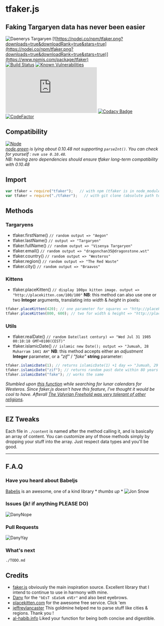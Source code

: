 # tfaker.js
## Faking Targaryen data has never been easier
![Daenerys Targaryen](https://i.ibb.co/FJcDwz2/Ciwa-MU5-Ws-AAFgdc.jpg)
[![https://nodei.co/npm/tfaker.png?downloads=true&downloadRank=true&stars=true](https://nodei.co/npm/tfaker.png?downloads=true&downloadRank=true&stars=true)](https://www.npmjs.com/package/tfaker)  
[![Build Status](https://travis-ci.org/TheRealBarenziah/tfaker.js.svg?branch=master)](https://travis-ci.org/TheRealBarenziah/tfaker.js)
[![Known Vulnerabilities](https://snyk.io/test/github/TheRealBarenziah/tfaker.js/badge.svg?targetFile=package.json)](https://snyk.io/test/github/TheRealBarenziah/tfaker.js?targetFile=package.json)
![GitHub code size in bytes](https://img.shields.io/github/languages/code-size/TheRealBarenziah/tfaker.js)
[![Codacy Badge](https://api.codacy.com/project/badge/Grade/aff51c159ee7411f80593cbe77d9babd)](https://www.codacy.com/manual/TheRealBarenziah/tfaker.js?utm_source=github.com&amp;utm_medium=referral&amp;utm_content=TheRealBarenziah/tfaker.js&amp;utm_campaign=Badge_Grade)
[![CodeFactor](https://www.codefactor.io/repository/github/therealbarenziah/tfaker.js/badge)](https://www.codefactor.io/repository/github/therealbarenziah/tfaker.js)
## Compatibility
[![Node](https://img.shields.io/badge/Node%20%3E%3D-0.10.48-brightgreen)](https://nodejs.org/ca/blog/release/v0.10.48/)  
*[node.green][8] is lying about 0.10.48 not supporting `parseInt()`. You can check for yourself : `nvm use 0.10.48`.*  
*NB: having zero dependencies should ensure tfaker long-term compatibility with 0.10.48*

## Import
```javascript
var tfaker = require("tfaker");   // with npm (tfaker is in node_modules)   
var tfaker = require("./tfaker");   // with git clone (absolute path to tfaker/index.js)
```
## Methods
### Targaryens
-   tfaker.firstName() `// random output => "Aegon"`
-   tfaker.lastName() `// output => "Targaryen"`
-   tfaker.fullName() `// random output => "Visenya Targaryen"`
-   tfaker.email() `// random output => "dragonchan35@dragonstone.wst"`
-   tfaker.country() `// random output => "Westeros"`
-   tfaker.region() `// random output => "The Red Waste"`
-   tfaker.city() `// random output => "Braavos"`
### Kittens
-   tfaker.placeKitten() `// display 100px kitten image. output => "http://placekitten.com/100/100"`
**NB**: this method can also use one or two **Integer** arguments, translating into *width* & *height* in pixels:
```javascript
tfaker.placeKitten(420); // one parameter for squares => "http://placekitten.com/420/420"
tfaker.placeKitten(800, 600); // two for width & height => "http://placekitten.com/800/600"
```
### Utils
-   tfaker.realDate() `// random Date(last century) => "Wed Jul 31 1985 00:10:18 GMT+0100(CEST)"`
-   tfaker.islamicDate() `// islamic new Date(); output => "Jumuah, 28 Muharram 1441 AH"`
**NB**: this method accepts either an *adjustment* **Integer** parameter, or a *"zif"* / *"fake"* **string** parameter:
```javascript
tfaker.islamicDate(1); // returns islamicDate(1) +1 day => "Jumuah, 29 Muharram 1441 AH".
tfaker.islamicDate("zif"); // returns random past date within 8O years => "Sabt, 4 Jumadal Ula 1384 AH"
tfaker.islamicDate("fake"); // works the same
```
*Stumbled upon [this function][6] while searching for lunar calendars for Westeros. Since faker.js doesn't have this feature, I've thought it would be cool to have. Afterall [The Valyrian Freehold was very tolerant of other religions][7].*
___
## EZ Tweaks
Each file in `./content` is named after the method calling it, and is basically an array of content. You can customize any of those methods simply by dropping your stuff into the array. Just respect data types and you'll be good.
___
## F.A.Q
### Have you heard about Babeljs
[Babeljs][5] is an awesome, one of a kind library * *thumbs up* *
![Jon Snow](https://i.ibb.co/LSGFXR2/dunwanit.png)
### Issues (jk! if anything PLEASE DO)
![DanyNope](https://i.ibb.co/4Y2wP6Y/danuBad.jpg)
### Pull Requests
![DanyYay](https://i.ibb.co/R9dYJDr/danyGood.jpg)
### What's next
`./TODO.md`

## Credits
-   [faker.js][1] obviously the main inspiration source. Excellent library that I intend to continue to use in harmony with mine.
-   [Dany][2] for the `"bEsT sEaSoN eVEr"` and also best eyebrows.
-   [placekitten.com][3] for the awesome free service. Click 'em
-   [jeffreylancaster][4] This goldmine helped me to parse stuff like cities & regions. Thank you !
-   [al-habib.info][6] Liked your function for being both concise and digestible.

[1]: https://github.com/marak/Faker.js/
[2]: https://www.instagram.com/emilia_clarke/
[3]: http://placekitten.com/
[4]: https://github.com/jeffreylancaster/game-of-thrones
[5]: https://github.com/babel/babel
[6]: https://www.al-habib.info/islamic-calendar/hijricalendartext.htm
[7]: https://gameofthrones.fandom.com/wiki/Valyrian_religion#In_the_books
[8]: https://node.green/#ES2015-built-in-extensions-Number-properties-Number-parseInt